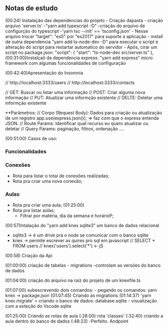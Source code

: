 ## Notas de estudo

  (00:24) Instalação das dependencias do projeto 
    - Criação dapasta 
      - criação arquivo 'server.ts'
    -"yarn add typescript -D"
    -criação do arquivo de configurção do typescript
      -'yarn tsc --init'  == 'tsconfig.json' 
      - Nesse arquivo trocar "target": "es5" por "es2017" para suporte a aplicação
    - install de outra dependencia "yarn add ts-node-dev -D" para executar o script e    alteração do script para restartar automatico do servidor
      - Após, cirar um script no package.json:
      "script": {
        "start": "ts-node-dev src/server.ts"
      },
   (00:31:00)Instalçaõ da dependencia express: "yarn add express" micro framework  com algumas funcionalidades de configuração


  (00:42:40)Apresentação do Insomnia

  // http://localhost:3333/users
  // http://localhost:3333/contacts

  // GET: Buscar ou listar uma informação
  // POST: Criar alguma nova informação
  // PUT: Atualizar uma informção existente
  // DELTE: Deletar uma informção existente

   
  **Parâmetros:
  // Corpo (Request Body): Dados para criação ou atualização de um registro
      app.use(express.json()); => faz com que o express entenda JSON. 
  // Route Params: Identificar qual recurso eu quero atualizar ou deletar
  // Query Params: paginação, filtros, ordenação ....


(00:51:00) Casos de uso:

### Funcionalidades

### Conexões

  - Rota para listar o total de conexões realizadas;
  - Rota pra criar uma nova conexão;

### Aulas
  - Rota pra criar uma aula; (01:25:00)
  - Rota pra listar aulas;
    - Filtrar por matéria, dia da semana e horárioP;


  (00:57)Intalação do "yarn add knex sqlite3" um banco de dados relacional
   - sqlite3 -> é um drive pra o node se comunicar com o banco sqlite
   - knex -> permite escrever as quires pro sql em javascript
    // SELECT * FROM users
    // knex('users').select('*') <- jS

  (00:58) Criação da Api

  (01:00:00) criação de tabelas
    - migrations -controlam as versões do banco de dados

  (01:04:00) criação do arquivo na raiz do projeto de um knexfile.ts

  (01:07:00) subescrevendo dois comandos:
    - pegando os comandos: yarn knex
    -> package.json
  (01:07:45) Criando as migrations
  (01:14:37) 'yarn knex.migrate' = criando o banco de dados: database.sqlite
    - visualização com a exteção do Vscode sqlite

  (01:25:00) Criando as rotas de aula
      (:28:00) rota 'classes'
      (:32:40) criando a aula dentro do banco de dados
      (:48:23) -Perfeito. Andpoint